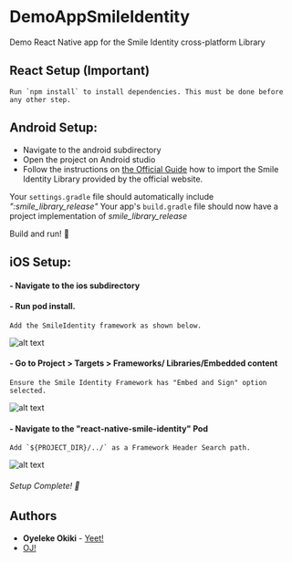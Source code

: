 # DemoAppSmileIdentity
Demo React Native app for the Smile Identity cross-platform Library

## React Setup (Important)
```
Run `npm install` to install dependencies. This must be done before any other step.
```
## Android Setup:
* Navigate to the android subdirectory
* Open the project on Android studio
* Follow the instructions on [the Official Guide](https://developer.android.com/studio/projects/android-library#AddDependency) how to import the Smile Identity Library provided by the official website.

Your `settings.gradle` file should automatically include *":smile_library_release"*
Your app's `build.gradle` file should now have a project implementation of *smile_library_release*

Build and run! 🥳

## iOS Setup:

#### -  Navigate to the ios subdirectory
#### -  Run pod install.
```
Add the SmileIdentity framework as shown below.
```
![alt text](https://user-images.githubusercontent.com/13585693/71706727-0bfc4980-2de7-11ea-81d0-38d0164f6574.png "Adding Framework")

#### -  Go to Project > Targets > Frameworks/ Libraries/Embedded content
```
Ensure the Smile Identity Framework has "Embed and Sign" option selected.
```
![alt text](https://user-images.githubusercontent.com/13585693/71706723-0b63b300-2de7-11ea-9cf3-85618a695db8.png "Embedding Framework")

#### -  Navigate to the "react-native-smile-identity" Pod
```
Add `${PROJECT_DIR}/../` as a Framework Header Search path.
```
![alt text](https://user-images.githubusercontent.com/13585693/71706726-0bfc4980-2de7-11ea-9030-6361353b3fc0.png "Embedding Framework")

###### Setup Complete!  🤝


## Authors

* **Oyeleke Okiki** - [Yeet!](http://oyelekeokiki.com)
* [OJ!](mailto:oj@piggyvest.com)


